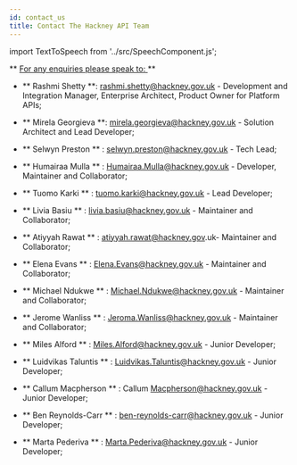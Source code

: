 ```yaml
---
id: contact_us
title: Contact The Hackney API Team
---
```

import TextToSpeech from '../src/SpeechComponent.js';

<TextToSpeech>

** <u> For any enquiries please speak to: </u> **

- ** Rashmi Shetty **: rashmi.shetty@hackney.gov.uk - Development and Integration Manager, Enterprise Architect, Product Owner for Platform APIs;

- ** Mirela Georgieva  **: mirela.georgieva@hackney.gov.uk - Solution Architect and Lead Developer;

- ** Selwyn Preston ** : selwyn.preston@hackney.gov.uk -  Tech Lead;

- ** Humairaa Mulla ** : Humairaa.Mulla@hackney.gov.uk - Developer, Maintainer and Collaborator;

- ** Tuomo Karki ** : tuomo.karki@hackney.gov.uk - Lead Developer;

- ** Livia Basiu ** : livia.basiu@hackney.gov.uk - Maintainer and Collaborator;

- ** Atiyyah Rawat ** : atiyyah.rawat@hackney.gov.uk- Maintainer and Collaborator;

- ** Elena Evans ** : Elena.Evans@hackney.gov.uk - Maintainer and Collaborator;
- ** Michael Ndukwe ** : Michael.Ndukwe@hackney.gov.uk - Maintainer and Collaborator;
- ** Jerome Wanliss ** : Jeroma.Wanliss@hackney.gov.uk - Maintainer and Collaborator;
- ** Miles Alford ** : Miles.Alford@hackney.gov.uk - Junior Developer; 
- ** Luidvikas Taluntis ** : Luidvikas.Taluntis@hackney.gov.uk - Junior Developer;
- ** Callum Macpherson ** : Callum Macpherson@hackney.gov.uk - Junior Developer; 
- ** Ben Reynolds-Carr ** : ben-reynolds-carr@hackney.gov.uk - Junior Developer; 
- ** Marta Pederiva ** : Marta.Pederiva@hackney.gov.uk - Junior Developer;

</TextToSpeech>